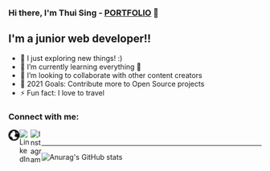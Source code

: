 ### Hi there, I'm Thui Sing - [PORTFOLIO](https://thuising-portfolio.netlify.app/) 👋 

## I'm a junior web developer!!

- 🔭 I just exploring new things! :)
- 🌱 I’m currently learning everything 🤣
- 👯 I’m looking to collaborate with other content creators
- 🥅 2021 Goals: Contribute more to Open Source projects
- ⚡ Fun fact: I love to travel

### Connect with me:

[<img align="left" alt="profile" width="22px" src="https://raw.githubusercontent.com/iconic/open-iconic/master/svg/globe.svg" />](https://thuising-portfolio.netlify.app/)
[<img align="left" alt="LinkedIn" width="22px" src="https://cdn.jsdelivr.net/npm/simple-icons@v3/icons/linkedin.svg" />](https://www.linkedin.com/in/thui-sing/)
[<img align="left" alt="Instagram" width="22px" src="https://cdn.jsdelivr.net/npm/simple-icons@v3/icons/instagram.svg" />](https://www.instagram.com/thui-sing)

<br />

---

![Anurag's GitHub stats](https://github-readme-stats.vercel.app/api?username=ThuiSing&show_icons=true&theme=dracula)

